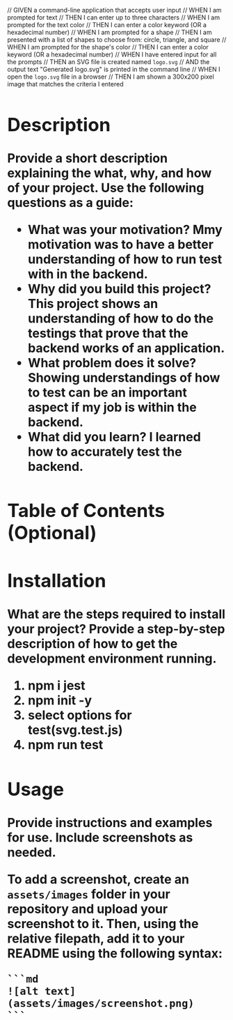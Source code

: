 
// GIVEN a command-line application that accepts user input
// WHEN I am prompted for text
// THEN I can enter up to three characters
// WHEN I am prompted for the text color
// THEN I can enter a color keyword (OR a hexadecimal number)
// WHEN I am prompted for a shape
// THEN I am presented with a list of shapes to choose from: circle, triangle, and square
// WHEN I am prompted for the shape's color
// THEN I can enter a color keyword (OR a hexadecimal number)
// WHEN I have entered input for all the prompts
// THEN an SVG file is created named `logo.svg`
// AND the output text "Generated logo.svg" is printed in the command line
// WHEN I open the `logo.svg` file in a browser
// THEN I am shown a 300x200 pixel image that matches the criteria I entered

# <Object Oriented Programming challenge SVG logo Maker>

## Description

Provide a short description explaining the what, why, and how of your project. Use the following questions as a guide:

- What was your motivation?
Mmy motivation was to have a better understanding of how to run test with in the backend.
- Why did you build this project? This project shows an understanding of how to do the testings that prove that the backend works of an application. 
- What problem does it solve?
Showing understandings of how to test can be an important aspect if my job is within the backend. 
- What did you learn?
I learned how to accurately test the backend. 

## Table of Contents (Optional)



## Installation

What are the steps required to install your project? Provide a step-by-step description of how to get the development environment running.
1. npm i jest
2. npm init -y
3. select options for test(svg.test.js)
4. npm run test

## Usage

Provide instructions and examples for use. Include screenshots as needed.

To add a screenshot, create an `assets/images` folder in your repository and upload your screenshot to it. Then, using the relative filepath, add it to your README using the following syntax:

    ```md
    ![alt text](assets/images/screenshot.png)
    ```

